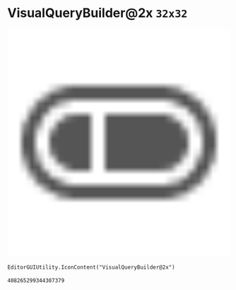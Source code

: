 # VisualQueryBuilder@2x `32x32`
<img src="/img/VisualQueryBuilder@2x.png" width=512 height=512>

``` CSharp
EditorGUIUtility.IconContent("VisualQueryBuilder@2x")
```
```
408265299344307379
```
